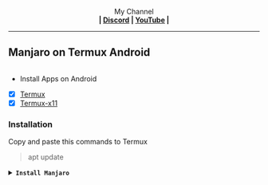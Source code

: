 <p align="center">My Channel</br><b>
| <a href="https://discord.gg/GCehyym">Discord</a> | <a href="https://youtube.com/@layargeser">YouTube</a> |</b></p>

---
## Manjaro on Termux Android
<img src="">

* Install Apps on Android
- [x] [Termux](https://play.google.com/store/apps/details?id=com.termux)
- [x] [Termux-x11](https://github.com/termux/termux-x11/releases)

### Installation

Copy and paste this commands to Termux
> apt update

<details><summary><b><code>Install Manjaro</code></b></summary></br>

### Install Desktop Environments

In Manjaro, run this commands
> pacman -Syu

<details><summary><b><code>Xfce Desktop</code></b></summary></br>

```
pacman -S xfce4 xfce4-goodies network-manager-applet engrampa firefox pulseaudio gst-libav dbus
```
</details>

<details><summary><b><code>Lxde Desktop</code></b></summary></br>

```
pacman -S lxde network-manager-applet firefox pulseaudio dbus ; mv /usr/bin/lxpolkit /usr/bin/lxpolkit.bak
```
</details>

<details><summary><b><code>Lxqt Desktop</code></b></summary></br>

```
pacman -S lxqt xscreensaver firefox pulseaudio dbus
```
</details>

<details><summary><b><code>Kde- Desktop</code></b></summary></br>

```
pacman -S plasma kio-extras firefox pulseaudio dbus
```
</details>
